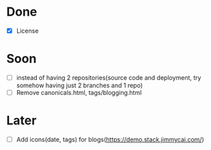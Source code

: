 # Done
- [x] License

# Soon
- [ ] instead of having 2 repositories(source code and deployment, try somehow having just 2 branches and 1 repo)
- [ ] Remove canonicals.html, tags/blogging.html

# Later
- [ ] Add icons(date, tags) for blogs(https://demo.stack.jimmycai.com/)
